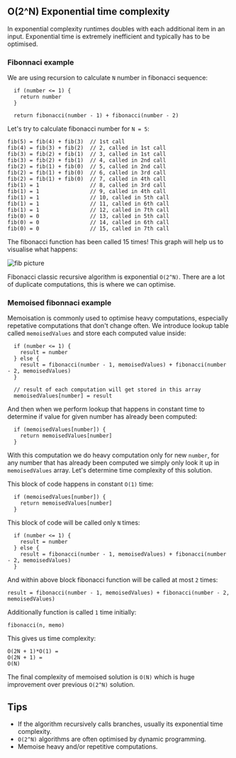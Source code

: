 ## O(2^N) Exponential time complexity

In exponential complexity runtimes doubles with each additional item in an input. Exponential time is extremely inefficient and typically has to be optimised.

### Fibonnaci example

We are using recursion to calculate `N` number in fibonacci sequence:

```
  if (number <= 1) {
    return number
  }

  return fibonacci(number - 1) + fibonacci(number - 2)
```

Let's try to calculate fibonacci number for `N = 5`:

```
fib(5) = fib(4) + fib(3)  // 1st call
fib(4) = fib(3) + fib(2)  // 2, called in 1st call
fib(3) = fib(2) + fib(1)  // 3, called in 1st call
fib(3) = fib(2) + fib(1)  // 4, called in 2nd call
fib(2) = fib(1) + fib(0)  // 5, called in 2nd call
fib(2) = fib(1) + fib(0)  // 6, called in 3rd call
fib(2) = fib(1) + fib(0)  // 7, called in 4th call
fib(1) = 1                // 8, called in 3rd call
fib(1) = 1                // 9, called in 4th call
fib(1) = 1                // 10, called in 5th call
fib(1) = 1                // 11, called in 6th call
fib(1) = 1                // 12, called in 7th call
fib(0) = 0                // 13, called in 5th call
fib(0) = 0                // 14, called in 6th call
fib(0) = 0                // 15, called in 7th call
```

The fibonacci function has been called 15 times! This graph will help us to visualise what happens:

![fib picture](https://i.stack.imgur.com/7iU1j.png)

Fibonacci classic recursive algorithm is exponential `O(2^N)`. There are a lot of duplicate computations, this is where we can optimise.

### Memoised fibonnaci example

Memoisation is commonly used to optimise heavy computations, especially repetative computations that don't change often. We introduce lookup table called `memoisedValues` and store each computed value inside:

```
  if (number <= 1) {
    result = number
  } else {
    result = fibonacci(number - 1, memoisedValues) + fibonacci(number - 2, memoisedValues)
  }

  // result of each computation will get stored in this array
  memoisedValues[number] = result
```

And then when we perform lookup that happens in constant time to determine if value for given number has already been computed:

```
  if (memoisedValues[number]) {
    return memoisedValues[number]
  }
```

With this computation we do heavy computation only for new `number`, for any number that has already been computed we simply only look it up in `memoisedValues` array. Let's determine time complexity of this solution.

This block of code happens in constant `O(1)` time:

```
  if (memoisedValues[number]) {
    return memoisedValues[number]
  }
```

This block of code will be called only `N` times:

```
  if (number <= 1) {
    result = number
  } else {
    result = fibonacci(number - 1, memoisedValues) + fibonacci(number - 2, memoisedValues)
  }
```

And within above block fibonacci function will be called at most `2` times:

```
result = fibonacci(number - 1, memoisedValues) + fibonacci(number - 2, memoisedValues)
```

Additionally function is called `1` time initially:

```
fibonacci(n, memo)
```

This gives us time complexity:

```
O(2N + 1)*O(1) =
O(2N + 1) =
O(N)
```

The final complexity of memoised solution is `O(N)` which is huge improvement over previous `O(2^N)` solution.

## Tips

- If the algorithm recursively calls branches, usually its exponential time complexity.
- `O(2^N)` algorithms are often optimised by dynamic programming.
- Memoise heavy and/or repetitive computations.
